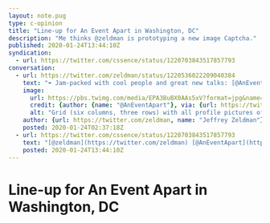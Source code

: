 ```yaml
---
layout: note.pug
type: c-opinion
title: "Line-up for An Event Apart in Washington, DC"
description: "Me thinks @zeldman is prototyping a new image Captcha."
published: 2020-01-24T13:44:10Z
syndication:
  - url: https://twitter.com/cssence/status/1220703843517857793
conversation:
  - url: https://twitter.com/zeldman/status/1220536022209040384
    text: "➠ Jam-packed with cool people and great new talks: [@AnEventApart](https://twitter.com/AnEventApart) kicks off 2020 in Washington, DC’s Woodley Park. Check the schedule and get your ticket before early bird ends!<br><br>[aneventapart.com/event/washington-dc-2020](https://aneventapart.com/event/washington-dc-2020)"
    image:
      url: https://pbs.twimg.com/media/EPA3BuBX0AAs5xV?format=jpg&name=medium
      credit: {author: {name: "@AnEventApart"}, via: {url: https://twitter.com/AnEventApart, name: "Twitter"}}
      alt: "Grid (six columns, three rows) with all profile pictures of the speakers."
    author: {url: https://twitter.com/zeldman, name: "Jeffrey Zeldman"}
    posted: 2020-01-24T02:37:18Z
  - url: https://twitter.com/cssence/status/1220703843517857793
    text: "[@zeldman](https://twitter.com/zeldman) [@AnEventApart](https://twitter.com/AnEventApart)<br>Is this a new Captcha? “To verify you are not a bot, please select all the amazing people in this image.” Quite time-consuming, as you have to select them all."
    posted: 2020-01-24T13:44:10Z
---
```


# Line-up for An Event Apart in Washington, DC
